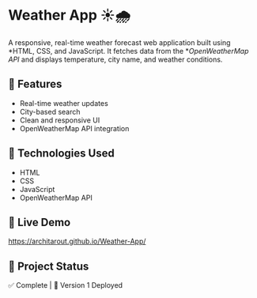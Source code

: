 # Weather App ☀🌧

A responsive, real-time weather forecast web application built using *HTML, CSS, and JavaScript. It fetches data from the **OpenWeatherMap API* and displays temperature, city name, and weather conditions.

## 🌟 Features
- Real-time weather updates
- City-based search
- Clean and responsive UI
- OpenWeatherMap API integration

## 🚀 Technologies Used
- HTML
- CSS
- JavaScript
- OpenWeatherMap API

## 🔗 Live Demo
https://architarout.github.io/Weather-App/

## 📁 Project Status
✅ Complete | 🚀 Version 1 Deployed
